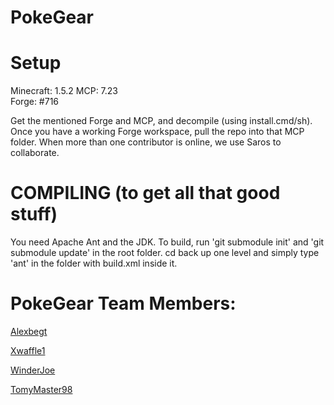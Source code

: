 PokeGear
===================

Setup
=====
Minecraft: 1.5.2 
MCP: 7.23  
Forge: #716

Get the mentioned Forge and MCP, and decompile (using install.cmd/sh). Once you have a working Forge workspace, pull the repo into that MCP folder.
When more than one contributor is online, we use Saros to collaborate.

COMPILING (to get all that good stuff)
=======================

You need Apache Ant and the JDK. To build, run 'git submodule init' and 'git submodule update' in the root folder.
cd back up one level and simply type 'ant' in the folder with build.xml inside it.

PokeGear Team Members:
================
<a href="https://github.com/alexbegt">Alexbegt</a>  

<a href="https://github.com/Xwaffle1">Xwaffle1</a>  

<a href="https://github.com/Windjoe">WinderJoe</a>  

<a href="https://github.com/TomyMaster98">TomyMaster98</a>  
